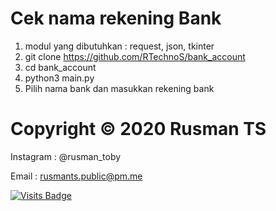 # Cek nama rekening Bank
1. modul yang dibutuhkan : request, json, tkinter
1. git clone https://github.com/RTechnoS/bank_account
2. cd bank_account
3. python3 main.py
4. Pilih nama bank dan masukkan rekening bank
   
   
# Copyright © 2020 Rusman TS
Instagram : @rusman_toby

Email : rusmants.public@pm.me

[![Visits Badge](https://badges.pufler.dev/visits/RTechnoS/bank_account?style=for-the-badge&color=blue)](https://github.com/RTechnoS/RTechnoS)
